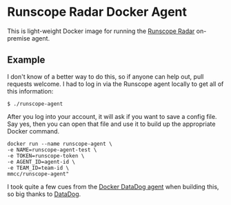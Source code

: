 # Runscope Radar Docker Agent

This is light-weight Docker image for running the [Runscope Radar](https://www.runscope.com/docs/radar/agent) on-premise agent.

## Example

I don't know of a better way to do this, so if anyone can help out, pull requests welcome. I had to log in via the Runscope agent locally to get all of this information:

```
$ ./runscope-agent
```

After you log into your account, it will ask if you want to save a config file. Say yes, then you can open that file and use it to build up the appropriate Docker command.

```shell
docker run --name runscope-agent \
-e NAME=runscope-agent-test \
-e TOKEN=runscope-token \
-e AGENT_ID=agent-id \
-e TEAM_ID=team-id \
mmcc/runscope-agent"
```

I took quite a few cues from the [Docker DataDog agent](https://github.com/DataDog/docker-dd-agent) when building this, so big thanks to [DataDog](http://datadog.com).
